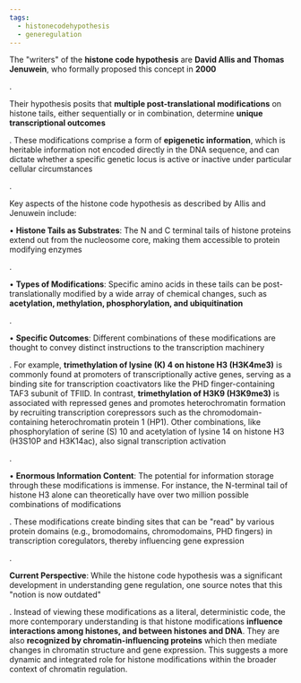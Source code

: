 ```yaml
---
tags:
  - histonecodehypothesis
  - generegulation
---
```

The "writers" of the **histone code hypothesis** are **David Allis and Thomas Jenuwein**, who formally proposed this concept in **2000**

.

Their hypothesis posits that **multiple post-translational modifications** on histone tails, either sequentially or in combination, determine **unique transcriptional outcomes**

. These modifications comprise a form of **epigenetic information**, which is heritable information not encoded directly in the DNA sequence, and can dictate whether a specific genetic locus is active or inactive under particular cellular circumstances

.

Key aspects of the histone code hypothesis as described by Allis and Jenuwein include:

• **Histone Tails as Substrates**: The N and C terminal tails of histone proteins extend out from the nucleosome core, making them accessible to protein modifying enzymes

.

• **Types of Modifications**: Specific amino acids in these tails can be post-translationally modified by a wide array of chemical changes, such as **acetylation, methylation, phosphorylation, and ubiquitination**

.

• **Specific Outcomes**: Different combinations of these modifications are thought to convey distinct instructions to the transcription machinery

. For example, **trimethylation of lysine (K) 4 on histone H3 (H3K4me3)** is commonly found at promoters of transcriptionally active genes, serving as a binding site for transcription coactivators like the PHD finger-containing TAF3 subunit of TFIID. In contrast, **trimethylation of H3K9 (H3K9me3)** is associated with repressed genes and promotes heterochromatin formation by recruiting transcription corepressors such as the chromodomain-containing heterochromatin protein 1 (HP1). Other combinations, like phosphorylation of serine (S) 10 and acetylation of lysine 14 on histone H3 (H3S10P and H3K14ac), also signal transcription activation

.

• **Enormous Information Content**: The potential for information storage through these modifications is immense. For instance, the N-terminal tail of histone H3 alone can theoretically have over two million possible combinations of modifications

. These modifications create binding sites that can be "read" by various protein domains (e.g., bromodomains, chromodomains, PHD fingers) in transcription coregulators, thereby influencing gene expression

.

**Current Perspective**: While the histone code hypothesis was a significant development in understanding gene regulation, one source notes that this "notion is now outdated"

. Instead of viewing these modifications as a literal, deterministic code, the more contemporary understanding is that histone modifications **influence interactions among histones, and between histones and DNA**. They are also **recognized by chromatin-influencing proteins** which then mediate changes in chromatin structure and gene expression. This suggests a more dynamic and integrated role for histone modifications within the broader context of chromatin regulation.